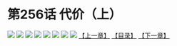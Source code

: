 # 第256话 代价（上）
![](https://mhpic.xiaomingtaiji.net/comic/D/斗破苍穹拆分版/256话/1.jpg-zymk.middle.webp)
![](https://mhpic.xiaomingtaiji.net/comic/D/斗破苍穹拆分版/256话/2.jpg-zymk.middle.webp)
![](https://mhpic.xiaomingtaiji.net/comic/D/斗破苍穹拆分版/256话/3.jpg-zymk.middle.webp)
![](https://mhpic.xiaomingtaiji.net/comic/D/斗破苍穹拆分版/256话/4.jpg-zymk.middle.webp)
![](https://mhpic.xiaomingtaiji.net/comic/D/斗破苍穹拆分版/256话/5.jpg-zymk.middle.webp)
![](https://mhpic.xiaomingtaiji.net/comic/D/斗破苍穹拆分版/256话/6.jpg-zymk.middle.webp)
![](https://mhpic.xiaomingtaiji.net/comic/D/斗破苍穹拆分版/256话/7.jpg-zymk.middle.webp)
![](https://mhpic.xiaomingtaiji.net/comic/D/斗破苍穹拆分版/256话/8.jpg-zymk.middle.webp)
[【上一章】](./255.md)
[【目录】](./READMD.md)
[【下一章】](./257.md)
